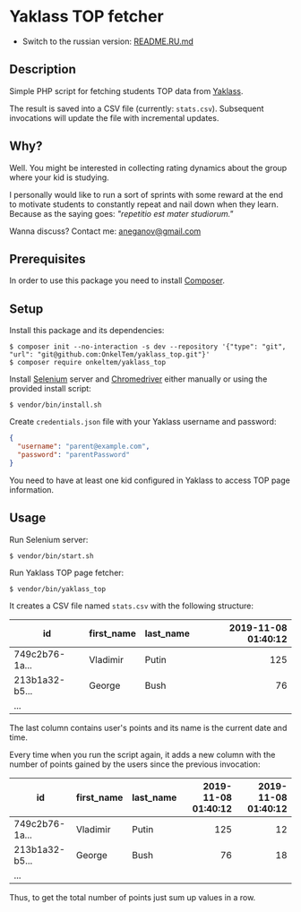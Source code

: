 # Yaklass TOP fetcher

* Switch to the russian version: [README.RU.md](README.RU.md)

## Description

Simple PHP script for fetching students TOP data from [Yaklass](https://yaklass.ru).

The result is saved into a CSV file (currently: `stats.csv`). 
Subsequent invocations will update the file with incremental updates.

## Why?

Well. You might be interested in collecting rating dynamics about 
the group where your kid is studying.

I personally would like to run a sort of sprints with some reward at the end 
to motivate students to constantly repeat and nail down when they learn. 
Because as the saying goes: *"repetitio est mater studiorum."*

Wanna discuss? Contact me: aneganov@gmail.com 

## Prerequisites

In order to use this package you need to install [Composer](https://getcomposer.org/).

## Setup

Install this package and its dependencies:

```
$ composer init --no-interaction -s dev --repository '{"type": "git", "url": "git@github.com:OnkelTem/yaklass_top.git"}'
$ composer require onkeltem/yaklass_top
```

Install [Selenium](http://selenium-release.storage.googleapis.com/index.html) server 
and [Chromedriver](https://sites.google.com/a/chromium.org/chromedriver/downloads) either manually or using
the provided install script:

```
$ vendor/bin/install.sh
```

Create `credentials.json` file with your Yaklass username and password:

```json
{
  "username": "parent@example.com",
  "password": "parentPassword"
}
```

You need to have at least one kid configured in Yaklass to access TOP page information.

## Usage

Run Selenium server:

```
$ vendor/bin/start.sh
```

Run Yaklass TOP page fetcher:  

```
$ vendor/bin/yaklass_top
```

It creates a CSV file named `stats.csv` with the following structure:

| id | first_name | last_name | 2019-11-08 01:40:12 |
|----|------------|-----------|--------------------:|
| 749c2b76-1a... | Vladimir | Putin | 125 | 
| 213b1a32-b5... | George | Bush | 76 | 
| ... | 

The last column contains user's points and its name is
the current date and time.
 
Every time when you run the script again, it adds a new column with the number
of points gained by the users since the previous invocation:

| id | first_name | last_name | 2019-11-08 01:40:12 | 2019-11-08 01:40:12 |
|----|------------|-----------|--------------------:|--------------------:|
| 749c2b76-1a... | Vladimir | Putin | 125 | 12 |
| 213b1a32-b5... | George | Bush | 76 | 18 |
| ... | 

Thus, to get the total number of points just sum up values in a row.   
